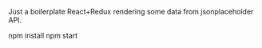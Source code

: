 Just a boilerplate React+Redux rendering some data from jsonplaceholder API.

npm install
npm start
